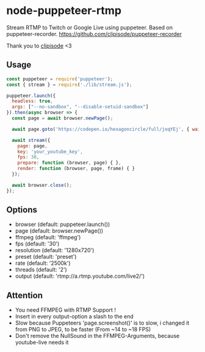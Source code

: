 
# node-puppeteer-rtmp
Stream RTMP to Twitch or Google Live using puppeteer. Based on puppeteer-recorder. https://github.com/clipisode/puppeteer-recorder

Thank you to [clipisode](https://github.com/clipisode) <3

## Usage
```javascript
const puppeteer = require('puppeteer');
const { stream } = require('./lib/stream.js');

puppeteer.launch({
  headless: true,
  args: ["--no-sandbox", "--disable-setuid-sandbox"]
}).then(async browser => {
  const page = await browser.newPage();

  await page.goto('https://codepen.io/hexagoncircle/full/joqYEj', { waitUntil: 'networkidle2' });

  await stream({
    page: page,
    key: 'your_youtube_key',
    fps: 30,
    prepare: function (browser, page) { },
    render: function (browser, page, frame) { }
  });

  await browser.close();
});
```

## Options
- browser (default: puppeteer.launch())
- page (default: browser.newPage())
- ffmpeg (default: 'ffmpeg')
- fps (default: '30')
- resolution (default: '1280x720')
- preset (default: 'preset')
- rate (default: '2500k')
- threads (default: '2')
- output (default: 'rtmp://a.rtmp.youtube.com/live2/')

## Attention
- You need FFMPEG with RTMP Support !
- Insert in every output-option a slash to the end
- Slow because Puppeteers 'page.screenshot()' is to slow, i changed it from PNG to JPEG, to be faster (From ~14 to ~18 FPS)
- Don't remove the NullSound in the FFMPEG-Arguments, because youtube-live needs it

